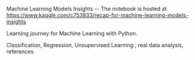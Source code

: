 Machine Learning Models Insights -- The notebook is hosted at https://www.kaggle.com/c753833/recap-for-machine-learning-models-insights

Learning journey for Machine Learning with Python.

Classification, Regression, Unsupervised Learning , real data analysis, references

